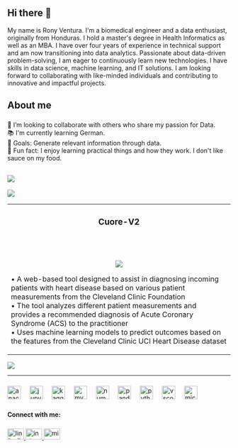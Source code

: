 ## Hi there 👋
<p align="left">My name is Rony Ventura. I'm a biomedical engineer and a data enthusiast, originally from Honduras. I hold a master's degree in Health Informatics as well as an MBA. I have over four years of experience in technical support and am now transitioning into data analytics. Passionate about data-driven problem-solving, I am eager to continuously learn new technologies. I have skills in data science, machine learning, and IT solutions. I am looking forward to collaborating with like-minded individuals and contributing to innovative and impactful projects.</p>

###

<h2 align="left">About me</h2>

###

<p align="left">👯 I’m looking to collaborate with others who share my passion for Data.<br>📚 I'm currently learning German.<br>🎯 Goals: Generate relevant information through data.<br>🎲 Fun fact: I enjoy learning practical things and how they work. I don't like sauce on my food.</p>

###
![](https://capsule-render.vercel.app/api?type=venom&height=150&text=🏆%20Certificates%20Earned&fontSize=40&color=0:8871e5,100:b678c4&stroke=b678c4)
---------------------------------------
</details>

![](https://capsule-render.vercel.app/api?type=venom&height=150&text=🚀%20Featured%20Projects&fontSize=40&color=0:8871e5,100:b678c4&stroke=b678c4)

<!-- Featured Projects Section -->
<table>
<tr>
<td width="50%">
<h3 align="center">Cuore-V2</h3>
<div align="center">  
<a href="" target="_blank">
</a>
<br>
<br>
<p>
<a href="https://github.com/RVentura09/Cuore-V2" target="_blank">
<img src="https://img.shields.io/badge/View_on_GitHub-2ea44f?style=for-the-badge&logo=github"/>
</a>
</a>
</p>
<p align="left">
• A web-based tool designed to assist in diagnosing incoming patients with heart disease based on various patient measurements from the Cleveland Clinic Foundation<br>
• The tool analyzes different patient measurements and provides a recommended diagnosis of Acute Coronary Syndrome (ACS) to the practitioner<br>
• Uses machine learning models to predict outcomes based on the features from the Cleveland Clinic UCI Heart Disease dataset
</p>
</div>
</td>

</tr>
</table>

![](https://capsule-render.vercel.app/api?type=venom&height=150&text=💻%20Tech%20Stack&fontSize=40&color=0:00FFFF,100:1E90FF&stroke=1E90FF)



-------------------------------------
###

<div align="left">
  <img src="https://cdn.jsdelivr.net/gh/devicons/devicon/icons/anaconda/anaconda-original.svg" height="30" alt="anaconda logo"  />
  <img width="12" />
  <img src="https://cdn.jsdelivr.net/gh/devicons/devicon/icons/jupyter/jupyter-original.svg" height="30" alt="jupyter logo"  />
  <img width="12" />
  <img src="https://cdn.jsdelivr.net/gh/devicons/devicon/icons/kaggle/kaggle-original.svg" height="30" alt="kaggle logo"  />
  <img width="12" />
  <img src="https://cdn.jsdelivr.net/gh/devicons/devicon/icons/mysql/mysql-original.svg" height="30" alt="mysql logo"  />
  <img width="12" />
  <img src="https://cdn.jsdelivr.net/gh/devicons/devicon/icons/numpy/numpy-original.svg" height="30" alt="numpy logo"  />
  <img width="12" />
  <img src="https://cdn.jsdelivr.net/gh/devicons/devicon/icons/pandas/pandas-original.svg" height="30" alt="pandas logo"  />
  <img width="12" />
  <img src="https://cdn.jsdelivr.net/gh/devicons/devicon/icons/python/python-original.svg" height="30" alt="python logo"  />
  <img width="12" />
  <img src="https://cdn.jsdelivr.net/gh/devicons/devicon/icons/vscode/vscode-original.svg" height="30" alt="vscode logo"  />
  <img width="12" />
  <img src="https://cdn.jsdelivr.net/gh/devicons/devicon/icons/microsoftsqlserver/microsoftsqlserver-plain.svg" height="30" alt="microsoftsqlserver logo"  />
</div>

###

<h4 align="left">Connect with me:</h4>

###

<div align="left">
  <a href="https://www.linkedin.com/in/rony-ventura/" target="_blank">
    <img src="https://raw.githubusercontent.com/maurodesouza/profile-readme-generator/master/src/assets/icons/social/linkedin/default.svg" width="37" height="25" alt="linkedin logo"  />
  </a>
  <a href="https://www.instagram.com/ronven09/" target="_blank">
    <img src="https://raw.githubusercontent.com/maurodesouza/profile-readme-generator/master/src/assets/icons/social/instagram/default.svg" width="37" height="25" alt="instagram logo"  />
  </a>
  <a href="MAILTO:VENTURA.RONY@HOTMAIL.COM" target="_blank">
    <img src="https://raw.githubusercontent.com/maurodesouza/profile-readme-generator/master/src/assets/icons/social/microsoft-outlook/default.svg" width="37" height="25" alt="microsoft-outlook logo"  />
  </a>
</div>

###
